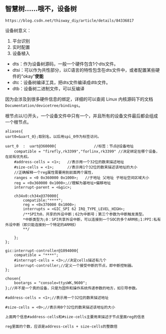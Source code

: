 ## 智慧树......哦不，设备树

```
https://blog.csdn.net/thisway_diy/article/details/84336817
```

设备树意义：

1. 平台识别
2. 实时配置
3. 设备植入

- dts：作为设备树源码，一般一个硬件包含1个dts文件。
- dtsi：可以作为共性部分，以C语言的特性包含在dts文件中，或者配置某些硬件的“okay”**使能**
- dtc：设备树编译工具，把dts文件编译成dtb文件。
- dtb：设备树二进制文件，可以反编译

因为会涉及到很多硬件信息的绑定，详细的可以查阅 Linux 内核源码下的文档`Documentation/devicetree/bindings`。

根节点以/{}开头，一个设备文件中只有一个，并且所有的设备文件最后都会组成一个根节点。

```
aliases{
uart0=&uart_0};取别名，以后用spi_0作为标签访问。

uart_0  :  uart@360000{  				//标签：节点@设备地址 
	compatible = "firefly,rk3399","forlinx,rk3399" //决定绑定在哪个设备，在前有优先权。
	#address-cells = <1>; 	//表示用一个32位的数来描述地址
	#size-cells = <1>;		//表示用1个32位的数来描述该地址的大小
	//正确解释一个reg属性需要用到前面两个属性，
	ranges = <0 0x360000 0x1000>;	//子地址 父地址 子地址空间区域大小 
	reg = <0x360000 0x1000>;//理解为基地址+偏移地址
	interrupt-parent = <&gic>;
	
	ch34x0:ch34x@370000{
		compatible:"****";
		reg = <0x370000 0x1000>;
		interrupts = <GIC_SPI 62 IRQ_TYPE_LEVEL_HIGH>;
		/**SPI为0，共享的外设中断；62为中断号；第三个参数为中断触发类型。
		*中断类型为;0：SPI共享外设中断，可以连接到一个SOC的多个ARM核;1:PPI:私有外设中断（即只能连接到一个特定的ARM核）
		**/
		
	};
};
```

```
gic:interrupt-controller@1094000{
	compatible = "****";
	#interrupt-cells = <3>;//决定cells描述有几个
	interrupt-controller;//定义一个接受中断的节点，即中断控制器。
};
```

```
chosen{
	bootargs = "console=ttysWK,9600";
};//并不是一个真的设备，只是为固件和操作系统传递参数的地方，如引导参数。
```

```
#address-cells = <1>;//表示用一个32位的数来描述地址

#size-cells = <0>;//表示用0个32位的数来描述该地址的大小

上面两个信息#address-cells和#size-cells主要用来描述子节点里面reg的信息

reg里面的个数，应该是address-cells + size-cells的整数倍
```

 
